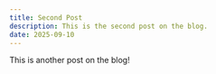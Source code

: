 ```yaml
---
title: Second Post
description: This is the second post on the blog.
date: 2025-09-10
---
```


This is another post on the blog!
